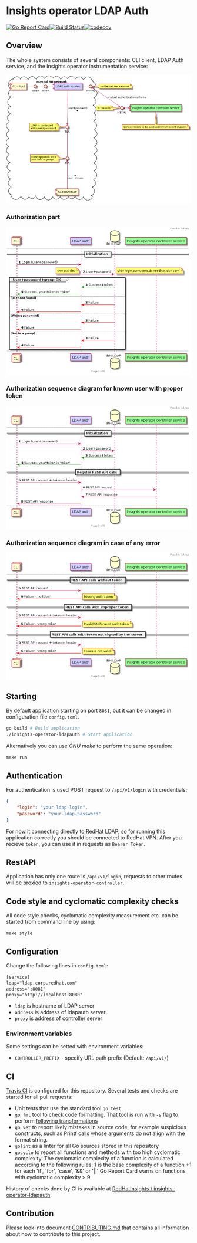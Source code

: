# Insights operator LDAP Auth

[![Go Report Card](https://goreportcard.com/badge/github.com/RedHatInsights/insights-operator-ldapauth)](https://goreportcard.com/report/github.com/RedHatInsights/insights-operator-ldapauth)[![Build Status](https://travis-ci.org/RedHatInsights/insights-operator-ldapauth.svg?branch=master)](https://travis-ci.org/RedHatInsights/insights-operator-ldapauth)[![codecov](https://codecov.io/gh/RedHatInsights/insights-operator-ldapauth/branch/master/graph/badge.svg)](https://codecov.io/gh/RedHatInsights/insights-operator-ldapauth)

## Overview

The whole system consists of several components: CLI client, LDAP Auth service, and the Insights operator instrumentation service:

![Components](doc/components.png)

### Authorization part

![Diagram2](doc/auth_sequence_002.png)

### Authorization sequence diagram for known user with proper token

![Diagram7](doc/auth_sequence_007.png)

### Authorization sequence diagram in case of any error

![Diagram8](doc/auth_sequence_008.png)

## Starting

By default application starting on port `8081`, but it can be changed in configuration file `config.toml`.

```Bash
go build # Build application
./insights-operator-ldapauth # Start application
```

Alternatively you can use *GNU make* to perform the same operation:

```
make run
```

## Authentication

For authentication is used POST request to `/api/v1/login` with credentials:
```JSON
{
	"login": "your-ldap-login",
	"password": "your-ldap-password"
}
```

For now it connecting directly to RedHat LDAP, so for running this application correctly you should be connected to RedHat VPN. After you recieve `token`, you can use it in requests as `Bearer Token`.

## RestAPI

Application has only one route is `/api/v1/login`, requests to other routes will be proxied to `insights-operator-controller`.

## Code style and cyclomatic complexity checks

All code style checks, cyclomatic complexity measurement etc. can be started from command line by using:

```
make style
```

## Configuration

Change the following lines in `config.toml`:

```
[service]
ldap="ldap.corp.redhat.com"
address=":8081"
proxy="http://localhost:8080"
```

 - `ldap` is hostname of LDAP server
 - `address` is address of ldapauth server
 - `proxy` is address of controller server

### Environment variables

Some settings can be setted with environment variables:

 - `CONTROLLER_PREFIX` - specify URL path prefix (Default: `/api/v1/`)

## CI

[Travis CI](https://travis-ci.com/) is configured for this repository. Several tests and checks are started for all pull requests:

* Unit tests that use the standard tool `go test`
* `go fmt` tool to check code formatting. That tool is run with `-s` flag to perform [following transformations](https://golang.org/cmd/gofmt/#hdr-The_simplify_command)
* `go vet` to report likely mistakes in source code, for example suspicious constructs, such as Printf calls whose arguments do not align with the format string.
* `golint` as a linter for all Go sources stored in this repository
* `gocyclo` to report all functions and methods with too high cyclomatic complexity. The cyclomatic complexity of a function is calculated according to the following rules: 1 is the base complexity of a function +1 for each 'if', 'for', 'case', '&&' or '||' Go Report Card warns on functions with cyclomatic complexity > 9

History of checks done by CI is available at [RedHatInsights / insights-operator-ldapauth](https://travis-ci.org/RedHatInsights/insights-operator-ldapauth).


## Contribution

Please look into document [CONTRIBUTING.md](CONTRIBUTING.md) that contains all information about how to contribute to this project.
